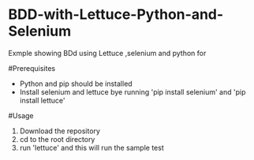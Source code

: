 # BDD-with-Lettuce-Python-and-Selenium
Exmple showing BDd using Lettuce ,selenium and python for 

#Prerequisites
- Python and pip should be installed
- Install selenium and lettuce bye running 'pip install selenium' and 'pip install lettuce'


#Usage
1. Download the repository 
2. cd to the root directory
3. run 'lettuce' and this will run the sample test





